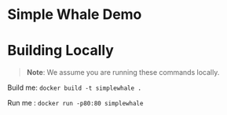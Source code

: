 # Simple Whale Demo

# Building Locally

> **Note**: We assume you are running these commands locally.

Build me: `docker build -t simplewhale .`

Run me : `docker run -p80:80 simplewhale`
